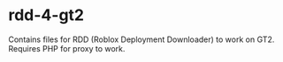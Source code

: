 # rdd-4-gt2
Contains files for RDD (Roblox Deployment Downloader) to work on GT2. Requires PHP for proxy to work.
